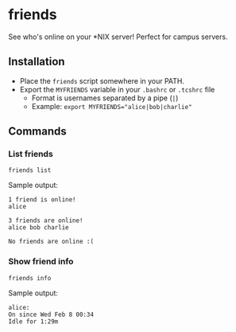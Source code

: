 # friends

See who's online on your \*NIX server! Perfect for campus servers.

## Installation
- Place the `friends` script somewhere in your PATH.
- Export the `MYFRIENDS` variable in your `.bashrc` or `.tcshrc` file
  - Format is usernames separated by a pipe (`|`)
  - Example: `export MYFRIENDS="alice|bob|charlie"`

## Commands
### List friends

```
friends list
```

Sample output:

```
1 friend is online!
alice
```

```
3 friends are online!
alice bob charlie
```

```
No friends are online :(
```

### Show friend info

```
friends info
```

Sample output:

```
alice:
On since Wed Feb 8 00:34
Idle for 1:29m
```
